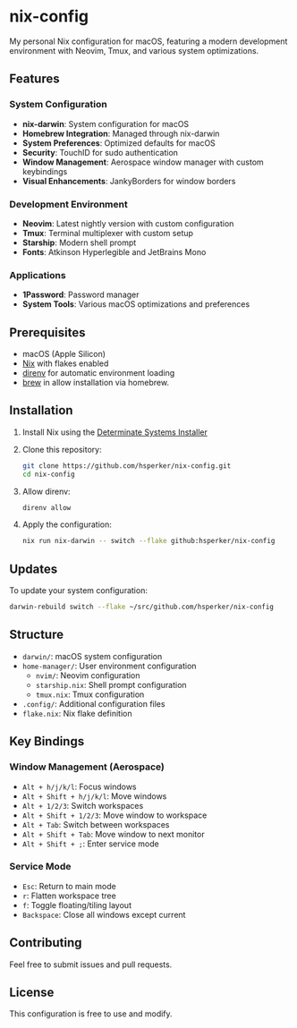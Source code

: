 # nix-config

My personal Nix configuration for macOS, featuring a modern development environment with Neovim, Tmux, and various system optimizations.

## Features

### System Configuration
- **nix-darwin**: System configuration for macOS
- **Homebrew Integration**: Managed through nix-darwin
- **System Preferences**: Optimized defaults for macOS
- **Security**: TouchID for sudo authentication
- **Window Management**: Aerospace window manager with custom keybindings
- **Visual Enhancements**: JankyBorders for window borders

### Development Environment
- **Neovim**: Latest nightly version with custom configuration
- **Tmux**: Terminal multiplexer with custom setup
- **Starship**: Modern shell prompt
- **Fonts**: Atkinson Hyperlegible and JetBrains Mono

### Applications
- **1Password**: Password manager
- **System Tools**: Various macOS optimizations and preferences

## Prerequisites

- macOS (Apple Silicon)
- [Nix](https://nixos.org/download.html) with flakes enabled
- [direnv](https://direnv.net/) for automatic environment loading
- [brew](https://brew.sh/) in allow installation via homebrew.

## Installation

1. Install Nix using the [Determinate Systems Installer](https://github.com/DeterminateSystems/nix-installer)

2. Clone this repository:
   ```bash
   git clone https://github.com/hsperker/nix-config.git
   cd nix-config
   ```

3. Allow direnv:
   ```bash
   direnv allow
   ```

4. Apply the configuration:
   ```bash
   nix run nix-darwin -- switch --flake github:hsperker/nix-config
   ```

## Updates

To update your system configuration:
```bash
darwin-rebuild switch --flake ~/src/github.com/hsperker/nix-config
```

## Structure

- `darwin/`: macOS system configuration
- `home-manager/`: User environment configuration
  - `nvim/`: Neovim configuration
  - `starship.nix`: Shell prompt configuration
  - `tmux.nix`: Tmux configuration
- `.config/`: Additional configuration files
- `flake.nix`: Nix flake definition

## Key Bindings

### Window Management (Aerospace)
- `Alt + h/j/k/l`: Focus windows
- `Alt + Shift + h/j/k/l`: Move windows
- `Alt + 1/2/3`: Switch workspaces
- `Alt + Shift + 1/2/3`: Move window to workspace
- `Alt + Tab`: Switch between workspaces
- `Alt + Shift + Tab`: Move window to next monitor
- `Alt + Shift + ;`: Enter service mode

### Service Mode
- `Esc`: Return to main mode
- `r`: Flatten workspace tree
- `f`: Toggle floating/tiling layout
- `Backspace`: Close all windows except current

## Contributing

Feel free to submit issues and pull requests.

## License

This configuration is free to use and modify.
